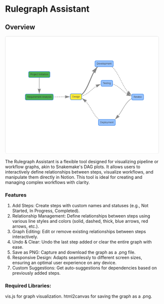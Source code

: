 # Rulegraph Assistant
## Overview

![Image](rulegraph-preview.png)

The Rulegraph Assistant is a flexible tool designed for visualizing pipeline or workflow graphs, akin to Snakemake's DAG plots. It allows users to interactively define relationships between steps, visualize workflows, and manipulate them directly in Notion. This tool is ideal for creating and managing complex workflows with clarity.

### Features
1. Add Steps: Create steps with custom names and statuses (e.g., Not Started, In Progress, Completed).
2. Relationship Management: Define relationships between steps using various line styles and colors (solid, dashed, thick, blue arrows, red arrows, etc.).
3. Graph Editing: Edit or remove existing relationships between steps interactively.
4. Undo & Clear: Undo the last step added or clear the entire graph with ease.
5. Save as PNG: Capture and download the graph as a .png file.
6. Responsive Design: Adapts seamlessly to different screen sizes, ensuring an optimal user experience on any device.
7. Custom Suggestions: Get auto-suggestions for dependencies based on previously added steps.

### Required Libraries:
vis.js for graph visualization.
html2canvas for saving the graph as a .png.

